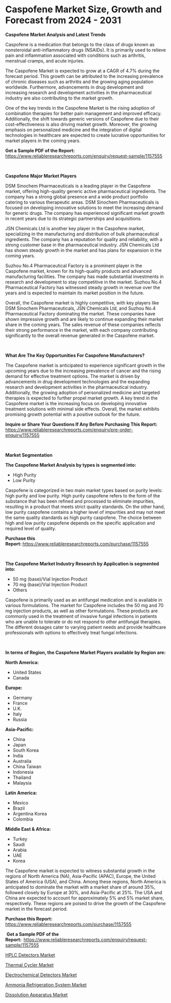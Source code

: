 <p><h1>Caspofene Market Size, Growth and Forecast from 2024 - 2031</h1></p><p><strong>Caspofene Market Analysis and Latest Trends</strong></p>
<p><p>Caspofene is a medication that belongs to the class of drugs known as nonsteroidal anti-inflammatory drugs (NSAIDs). It is primarily used to relieve pain and inflammation associated with conditions such as arthritis, menstrual cramps, and acute injuries.</p><p>The Caspofene Market is expected to grow at a CAGR of 4.7% during the forecast period. This growth can be attributed to the increasing prevalence of chronic diseases such as arthritis and the growing aging population worldwide. Furthermore, advancements in drug development and increasing research and development activities in the pharmaceutical industry are also contributing to the market growth.</p><p>One of the key trends in the Caspofene Market is the rising adoption of combination therapies for better pain management and improved efficacy. Additionally, the shift towards generic versions of Caspofene due to their cost-effectiveness is also driving market growth. Moreover, the growing emphasis on personalized medicine and the integration of digital technologies in healthcare are expected to create lucrative opportunities for market players in the coming years.</p></p>
<p><strong>Get a Sample PDF of the Report:&nbsp;</strong> <a href="https://www.reliableresearchreports.com/enquiry/request-sample/1157555">https://www.reliableresearchreports.com/enquiry/request-sample/1157555</a></p>
<p>&nbsp;</p>
<p><strong>Caspofene Major Market Players</strong></p>
<p><p>DSM Sinochem Pharmaceuticals is a leading player in the Caspofene market, offering high-quality generic active pharmaceutical ingredients. The company has a strong global presence and a wide product portfolio catering to various therapeutic areas. DSM Sinochem Pharmaceuticals is focused on developing innovative solutions to meet the increasing demand for generic drugs. The company has experienced significant market growth in recent years due to its strategic partnerships and acquisitions.</p><p>JSN Chemicals Ltd is another key player in the Caspofene market, specializing in the manufacturing and distribution of bulk pharmaceutical ingredients. The company has a reputation for quality and reliability, with a strong customer base in the pharmaceutical industry. JSN Chemicals Ltd has shown steady growth in the market and has plans for expansion in the coming years.</p><p>Suzhou No.4 Pharmaceutical Factory is a prominent player in the Caspofene market, known for its high-quality products and advanced manufacturing facilities. The company has made substantial investments in research and development to stay competitive in the market. Suzhou No.4 Pharmaceutical Factory has witnessed steady growth in revenue over the years and is expected to maintain its market position in the future.</p><p>Overall, the Caspofene market is highly competitive, with key players like DSM Sinochem Pharmaceuticals, JSN Chemicals Ltd, and Suzhou No.4 Pharmaceutical Factory dominating the market. These companies have shown impressive growth and are likely to continue expanding their market share in the coming years. The sales revenue of these companies reflects their strong performance in the market, with each company contributing significantly to the overall revenue generated in the Caspofene market.</p></p>
<p>&nbsp;</p>
<p><strong>What Are The Key Opportunities For Caspofene Manufacturers?</strong></p>
<p><p>The Caspofene market is anticipated to experience significant growth in the upcoming years due to the increasing prevalence of cancer and the rising demand for effective treatment options. The market is driven by advancements in drug development technologies and the expanding research and development activities in the pharmaceutical industry. Additionally, the growing adoption of personalized medicine and targeted therapies is expected to further propel market growth. A key trend in the Caspofene market is the increasing focus on developing innovative treatment solutions with minimal side effects. Overall, the market exhibits promising growth potential with a positive outlook for the future.</p></p>
<p><strong>Inquire or Share Your Questions If Any Before Purchasing This Report:</strong> <a href="https://www.reliableresearchreports.com/enquiry/pre-order-enquiry/1157555">https://www.reliableresearchreports.com/enquiry/pre-order-enquiry/1157555</a></p>
<p>&nbsp;</p>
<p><strong>Market Segmentation</strong></p>
<p><strong>The Caspofene Market Analysis by types is segmented into:</strong></p>
<p><ul><li>High Purity</li><li>Low Purity</li></ul></p>
<p><p>Caspofene is categorized in two main market types based on purity levels: high purity and low purity. High purity caspofene refers to the form of the substance that has been refined and processed to eliminate impurities, resulting in a product that meets strict quality standards. On the other hand, low purity caspofene contains a higher level of impurities and may not meet the same quality standards as high purity caspofene. The choice between high and low purity caspofene depends on the specific application and required level of quality.</p></p>
<p><strong>Purchase this Report:&nbsp;</strong><a href="https://www.reliableresearchreports.com/purchase/1157555">https://www.reliableresearchreports.com/purchase/1157555</a></p>
<p>&nbsp;</p>
<p><strong>The Caspofene Market Industry Research by Application is segmented into:</strong></p>
<p><ul><li>50 mg (base)/Vial Injection Product</li><li>70 mg (base)/Vial Injection Product</li><li>Others</li></ul></p>
<p><p>Caspofene is primarily used as an antifungal medication and is available in various formulations. The market for Caspofene includes the 50 mg and 70 mg injection products, as well as other formulations. These products are commonly used in the treatment of invasive fungal infections in patients who are unable to tolerate or do not respond to other antifungal therapies. The different dosages cater to varying patient needs and provide healthcare professionals with options to effectively treat fungal infections.</p></p>
<p>&nbsp;</p>
<p><strong>In terms of Region, the Caspofene Market Players available by Region are:</strong></p>
<p>
    <p> <strong> North America: </strong>
        <ul>
            <li>United States</li>
            <li>Canada</li>
        </ul>
        </p> 
    <p> <strong> Europe: </strong>
        <ul>
            <li>Germany</li>
            <li>France</li>
            <li>U.K.</li>
            <li>Italy</li>
            <li>Russia</li>
        </ul>
        </p> 
    <p> <strong> Asia-Pacific: </strong>
        <ul>
            <li>China</li>
            <li>Japan</li>
            <li>South Korea</li>
            <li>India</li>
            <li>Australia</li>
            <li>China Taiwan</li>
            <li>Indonesia</li>
            <li>Thailand</li>
            <li>Malaysia</li>
        </ul>
        </p> 
    <p> <strong> Latin America: </strong>
        <ul>
            <li>Mexico</li>
            <li>Brazil</li>
            <li>Argentina Korea</li>
            <li>Colombia</li>
        </ul>
        </p> 
    <p> <strong> Middle East & Africa: </strong>
        <ul>
            <li>Turkey</li>
            <li>Saudi</li>
            <li>Arabia</li>
            <li>UAE</li>
            <li>Korea</li>
        </ul>
    </p>
    </p>
<p><p>The Caspofene market is expected to witness substantial growth in the regions of North America (NA), Asia-Pacific (APAC), Europe, the United States of America (USA), and China. Among these regions, North America is anticipated to dominate the market with a market share of around 35%, followed closely by Europe at 30%, and Asia-Pacific at 25%. The USA and China are expected to account for approximately 5% and 5% market share, respectively. These regions are poised to drive the growth of the Caspofene market in the forecast period.</p></p>
<p><strong>Purchase this Report: </strong><a href="https://www.reliableresearchreports.com/purchase/1157555">https://www.reliableresearchreports.com/purchase/1157555</a></p>
<p>&nbsp;<strong>Get a Sample PDF of the Report:&nbsp;&nbsp;</strong><a href="https://www.reliableresearchreports.com/enquiry/request-sample/1157555">https://www.reliableresearchreports.com/enquiry/request-sample/1157555</a></p>
<p><strong></strong></p>
<p><p><a href="https://medium.com/@anmolreportprime/hplc-detectors-market-size-and-market-trends-complete-industry-overview-2024-to-2031-db3fb97a541f">HPLC Detectors Market</a></p><p><a href="https://medium.com/@sk99912151/thermal-cycler-market-analysis-and-sze-forecasted-for-period-from-2024-to-2031-e7fd0370f4aa">Thermal Cycler Market</a></p><p><a href="https://medium.com/@anmolreportprime/electrochemical-detectors-market-the-key-to-successful-business-strategy-forecast-till-2031-8ee5e920e443">Electrochemical Detectors Market</a></p><p><a href="https://medium.com/@sk99912151/ammonia-refrigeration-system-market-comprehensive-assessment-by-type-application-and-geography-117a9e44ff36">Ammonia Refrigeration System Market</a></p><p><a href="https://medium.com/@deirdreclark76/dissolution-apparatus-market-size-cagr-trends-2024-2030-2dee50602ff7">Dissolution Apparatus Market</a></p></p>
